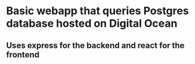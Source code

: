 # Basic webapp that queries Postgres database hosted on Digital Ocean

## Uses express for the backend and react for the frontend
